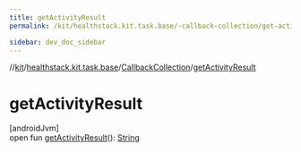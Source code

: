 ```yaml
---
title: getActivityResult
permalink: /kit/healthstack.kit.task.base/-callback-collection/get-activity-result.html

sidebar: dev_doc_sidebar
---
```

//[kit](../../../kit.html)/[healthstack.kit.task.base](../index.html)/[CallbackCollection](index.html)/[getActivityResult](get-activity-result.html)



# getActivityResult



[androidJvm]\
open fun [getActivityResult](get-activity-result.html)(): [String](https://kotlinlang.org/api/latest/jvm/stdlib/kotlin/-string/index.html)




